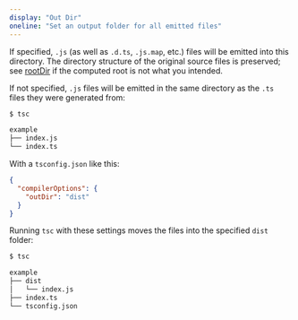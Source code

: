 ```yaml
---
display: "Out Dir"
oneline: "Set an output folder for all emitted files"
---
```


If specified, `.js` (as well as `.d.ts`, `.js.map`, etc.) files will be emitted into this directory.
The directory structure of the original source files is preserved; see [rootDir](#rootDir) if the computed root is not what you intended.

If not specified, `.js` files will be emitted in the same directory as the `.ts` files they were generated from:

```sh
$ tsc

example
├── index.js
└── index.ts
```

With a `tsconfig.json` like this:

```json tsconfig
{
  "compilerOptions": {
    "outDir": "dist"
  }
}
```

Running `tsc` with these settings moves the files into the specified `dist` folder:

```sh
$ tsc

example
├── dist
│   └── index.js
├── index.ts
└── tsconfig.json
```
